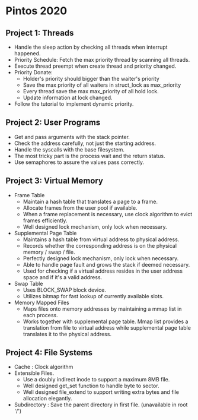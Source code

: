 # Pintos 2020
## Project 1: Threads
- Handle the sleep action by checking all threads when interrupt happened.
- Priority Schedule: Fetch the max priority thread by scanning all threads.
- Execute thread preempt when create thread and priority changed.
- Priority Donate:
  - Holder's priority should bigger than the waiter's priority
  - Save the max priority of all waiters in struct_lock as max_priority
  - Every thread save the max max_priority of all hold lock.
  - Update information at lock changed.
- Follow the tutorial to implement dynamic priority.

## Project 2: User Programs
- Get and pass arguments with the stack pointer.
- Check the address carefully, not just the starting address.
- Handle the syscalls with the base filesystem.
- The most tricky part is the process wait and the return status.
- Use semaphores to assure the values pass correctly.

## Project 3: Virtual Memory
- Frame Table
  - Maintain a hash table that translates a page to a frame. 
  - Allocate frames from the user pool if available.
  - When a frame replacement is necessary, use clock algorithm to evict frames efficiently.
  - Well designed lock mechanism, only lock when necessary.
- Supplemental Page Table
  - Maintains a hash table from virtual address to physical address.
  - Records whether the corresponding address is on the physical memory / swap / file.
  - Perfectly designed lock mechanism, only lock when necessary.
  - Able to handle page fault and grows the stack if deemed necessary.
  - Used for checking if a virtual address resides in the user address space and if it's a valid address.
- Swap Table
  - Uses BLOCK_SWAP block device. 
  - Utilizes bitmap for fast lookup of currently available slots.
- Memory Mapped Files
  - Maps files onto memory addresses by maintaining a mmap list in each process.
  - Works together with supplemental page table. Mmap list provides a translation from file to virtual address while supplemental page table translates it to the physical address.

## Project 4: File Systems
- Cache : Clock algorithm
- Extensible Files.
  - Use a doubly indirect inode to support a maximum 8MB file.
  - Well designed get_set function to handle byte to sector.
  - Well designed file_extend to support writing extra bytes and file allocation elegantly.
- Subdirectory : Save the parent directory in first file. (unavailable in root '/')